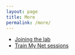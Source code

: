 ```yaml
---
layout: page
title: More
permalink: /more/
---
```


- [Joining the lab](/positions/)
- [Train My Net sessions](/trainmynet/)
